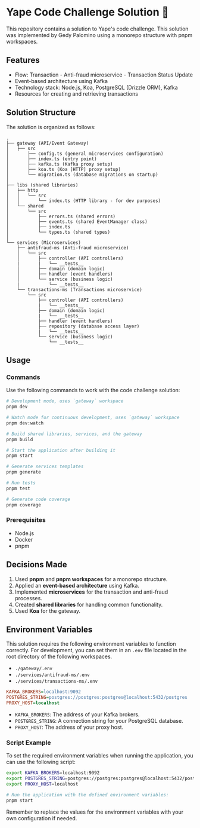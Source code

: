# Yape Code Challenge Solution :rocket:

This repository contains a solution to Yape's code challenge. This solution was implemented by Gedy Palomino using a monorepo structure with pnpm workspaces.

## Features

- Flow: Transaction - Anti-fraud microservice - Transaction Status Update
- Event-based architecture using Kafka
- Technology stack: Node.js, Koa, PostgreSQL (Drizzle ORM), Kafka
- Resources for creating and retrieving transactions


## Solution Structure

The solution is organized as follows:

```
.
├── gateway (API/Event Gateway)
│   ├── src
│       ├── config.ts (general microservices configuration)
│       ├── index.ts (entry point)
│       ├── kafka.ts (Kafka proxy setup)
│       ├── koa.ts (Koa [HTTP] proxy setup)
│       └── migration.ts (database migrations on startup)
│
├── libs (shared libraries)
│   ├── http
│   │   └── src
│   │       └── index.ts (HTTP library - for dev purposes)
│   └── shared
│       └── src
│           ├── errors.ts (shared errors)
│           ├── events.ts (shared EventManager class)
│           ├── index.ts
│           └── types.ts (shared types)
│
└── services (Microservices)
    ├── antifraud-ms (Anti-fraud microservice)
    │   └── src
    │       ├── controller (API controllers)
    |       |   └── __tests__
    │       ├── domain (domain logic)
    │       ├── handler (event handlers)
    │       └── service (business logic)
    |           └── __tests__
    └── transactions-ms (Transactions microservice)
        └── src
            ├── controller (API controllers)
            |   └── __tests__
            ├── domain (domain logic)
            |   └── __tests__
            ├── handler (event handlers)
            ├── repository (database access layer)
            |   └── __tests__
            └── service (business logic)
                └── __tests__
```

## Usage

### Commands

Use the following commands to work with the code challenge solution:

```bash
# Development mode, uses `gateway` workspace
pnpm dev

# Watch mode for continuous development, uses `gateway` workspace
pnpm dev:watch

# Build shared libraries, services, and the gateway
pnpm build

# Start the application after building it
pnpm start

# Generate services templates
pnpm generate

# Run tests
pnpm test

# Generate code coverage
pnpm coverage
```

### Prerequisites

- Node.js
- Docker
- pnpm

## Decisions Made

1. Used **pnpm** and **pnpm workspaces** for a monorepo structure.
2. Applied an **event-based architecture** using Kafka.
3. Implemented **microservices** for the transaction and anti-fraud processes.
4. Created **shared libraries** for handling common functionality.
5. Used **Koa** for the gateway.

## Environment Variables

This solution requires the following environment variables to function correctly. For development, you can set them in an `.env` file located in the root directory of the following workspaces.

- `./gateway/.env`
- `./services/antifraud-ms/.env`
- `./services/transactions-ms/.env`

```ini
KAFKA_BROKERS=localhost:9092
POSTGRES_STRING=postgres://postgres:postgres@localhost:5432/postgres
PROXY_HOST=localhost
```

- `KAFKA_BROKERS`: The address of your Kafka brokers.
- `POSTGRES_STRING`: A connection string for your PostgreSQL database.
- `PROXY_HOST`: The address of your proxy host.

### Script Example

To set the required environment variables when running the application, you can use the following script:

```bash
export KAFKA_BROKERS=localhost:9092
export POSTGRES_STRING=postgres://postgres:postgres@localhost:5432/postgres
export PROXY_HOST=localhost

# Run the application with the defined environment variables:
pnpm start
```

Remember to replace the values for the environment variables with your own configuration if needed.
